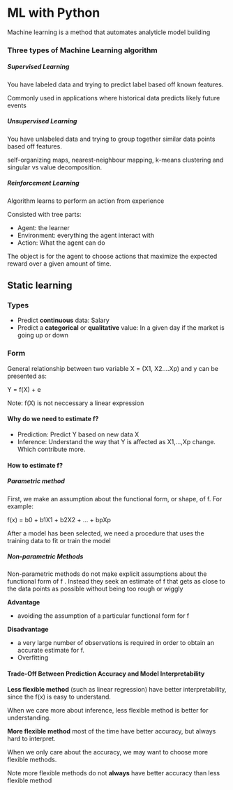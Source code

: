 # ML with Python

Machine learning is a method that  automates analyticle model building



### Three types of Machine Learning algorithm

##### Supervised Learning

You have labeled data and trying to predict  label based off known features.

Commonly used in applications where historical data predicts likely future events

##### Unsupervised Learning

You have unlabeled data and trying to group together similar data points based off features.

self-organizing maps, nearest-neighbour mapping, k-means clustering and singular vs value decomposition. 

##### Reinforcement Learning

 Algorithm learns to perform an action from experience

Consisted with tree parts:

* Agent: the learner
* Environment: everything the agent interact with
* Action: What the agent can do

The object is for the agent to choose actions that maximize the expected reward over a given amount of time.

## Static learning

### Types

* Predict **continuous** data: Salary
* Predict a **categorical**  or **qualitative**  value: In a given day if the market is going up or down

### Form

General relationship between two variable X = (X1, X2….Xp) and y can be presented as:

Y = f(X) + e

Note: f(X) is not neccessary a linear expression

#### Why do we need to estimate f?

* Prediction: Predict Y based on new data X
* Inference: Understand the way that Y is affected as X1,...,Xp change. Which contribute more.

#### How to estimate f?

##### Parametric method

First, we make an assumption about the functional form, or shape, of f. For example:

f(x) = b0 + b1X1 + b2X2 + … + bpXp

After a model has been selected, we need a procedure that uses the training data to fit or train the model 

##### Non-parametric Methods

Non-parametric methods do not make explicit assumptions about the functional form of f . Instead they seek an estimate of f that gets as close to the data points as possible without being too rough or wiggly

**Advantage**

* avoiding the assumption of a particular functional form for f

**Disadvantage**

* a very large number of observations  is required in order to obtain an accurate estimate for f.
* Overfitting

#### Trade-Off Between Prediction Accuracy and Model Interpretability

**Less flexible method** (such as linear regression) have better interpretability, since the f(x) is easy to understand.

When we care more about inference, less flexible method is better for understanding.

**More flexible method** most of the time have better accuracy, but always hard to interpret. 

When we only care about the accuracy, we may want to choose more flexible methods.

Note more flexible methods do not **always** have better accuracy than less flexible method

 
